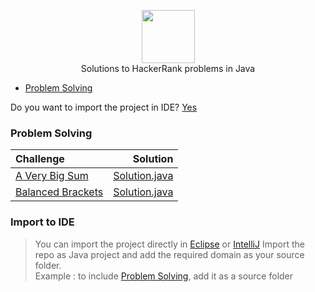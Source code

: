 <p align="center">
    <a href="https://www.hackerrank.com/RodneyShag">
        <img height=85 src="https://hrcdn.net/hackerrank/assets/styleguide/logo_wordmark-13074b67abceb42ce8fd38bdeaac6926.svg">
    </a>
    <br>Solutions to HackerRank problems in Java
</p>

* [Problem Solving](#problem-solving)

Do you want to import the project in IDE? [Yes](#import-to-ide)

### Problem Solving

| Challenge       | Solution    | 
| :------------- | -----------: |
|[A Very Big Sum](https://www.hackerrank.com/challenges/a-very-big-sum/problem) | [Solution.java](https://www.hackerrank.com/challenges/a-very-big-sum/problem)|
|[Balanced Brackets](https://www.hackerrank.com/challenges/balanced-brackets/problem) |[Solution.java](https://www.hackerrank.com/challenges/balanced-brackets/problem) |


### Import to IDE
> You can import the project directly in [Eclipse](https://www.eclipse.org/) or [IntelliJ](https://www.jetbrains.com/idea/) 
> Import the repo as Java project and add the required domain as your source folder.<br>
> Example : to include [Problem Solving](#problem-solving), add it as a source folder

 

